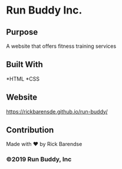 # Run Buddy Inc.

## Purpose
A website that offers fitness training services

## Built With
*HTML
*CSS

## Website
https://rickbarensde.github.io/run-buddy/

## Contribution
Made with ❤️ by Rick Barendse

### ©️2019 Run Buddy, Inc
